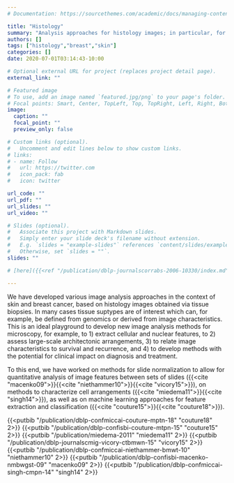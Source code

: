 ```yaml
---
# Documentation: https://sourcethemes.com/academic/docs/managing-content/

title: "Histology"
summary: "Analysis approaches for histology images; in particular, for appearance normalization."
authors: []
tags: ["histology","breast","skin"]
categories: []
date: 2020-07-01T03:14:43-10:00

# Optional external URL for project (replaces project detail page).
external_link: ""

# Featured image
# To use, add an image named `featured.jpg/png` to your page's folder.
# Focal points: Smart, Center, TopLeft, Top, TopRight, Left, Right, BottomLeft, Bottom, BottomRight.
image:
  caption: ""
  focal_point: ""
  preview_only: false

# Custom links (optional).
#   Uncomment and edit lines below to show custom links.
# links:
# - name: Follow
#   url: https://twitter.com
#   icon_pack: fab
#   icon: twitter

url_code: ""
url_pdf: ""
url_slides: ""
url_video: ""

# Slides (optional).
#   Associate this project with Markdown slides.
#   Simply enter your slide deck's filename without extension.
#   E.g. `slides = "example-slides"` references `content/slides/example-slides.md`.
#   Otherwise, set `slides = ""`.
slides: ""

# [here]({{<ref "/publication/dblp-journalscorrabs-2006-10330/index.md" >}})

---
```


We have developed various image analysis approaches in the context of skin and breast cancer, based on histology images obtained via tissue biopsies. In many cases tissue suptypes are of interest which can, for example, be defined from genomics or derived from image characteristics. This is an ideal playground to develop new image analysis methods for microscopy, for example, to 1) extract cellular and nuclear features, to 2) assess large-scale architectonic arrangements, 3) to relate image characteristics to survival and recurrence, and 4) to develop methods with the potential for clinical impact on diagnosis and treatment.

To this end, we have worked on methods for slide normalization to allow for quantitative analysis of image features between sets of slides ({{<cite "macenko09">}}{{<cite "niethammer10">}}{{<cite "vicory15">}}), on methods to characterize cell arrangements ({{<cite "miedema11">}}{{<cite "singh14">}}), as well as on machine learning approaches for feature extraction and classification ({{<cite "couture15">}}{{<cite "couture18">}}).

{{<putbib "/publication/dblp-confmiccai-couture-mptn-18" "couture18" 2>}}
{{<putbib "/publication/dblp-confisbi-couture-mtpn-15" "couture15" 2>}}
{{<putbib "/publication/miedema-2011" "miedema11" 2>}}
{{<putbib "/publication/dblp-journalscmig-vicory-ctbmwn-15" "vicory15" 2>}}
{{<putbib "/publication/dblp-confmiccai-niethammer-bmwt-10" "niethammer10" 2>}}
{{<putbib "/publication/dblp-confisbi-macenko-nmbwgst-09" "macenko09" 2>}}
{{<putbib "/publication/dblp-confmiccai-singh-cmpn-14" "singh14" 2>}}





